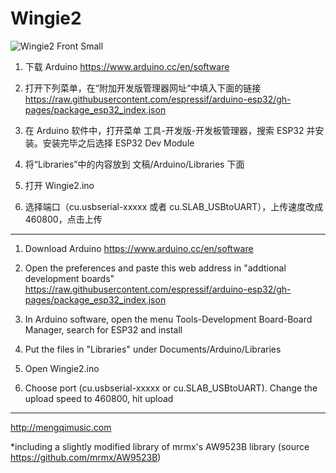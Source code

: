 # Wingie2

![Wingie2 Front Small](https://user-images.githubusercontent.com/4593629/158756306-aa6c1218-f6ec-44c0-8c54-b04b49531801.jpg)

1. 下载 Arduino
https://www.arduino.cc/en/software

2. 打开下列菜单，在“附加开发版管理器网址“中填入下面的链接
https://raw.githubusercontent.com/espressif/arduino-esp32/gh-pages/package_esp32_index.json

3. 在 Arduino 软件中，打开菜单 工具-开发版-开发板管理器，搜索 ESP32 并安装。安装完毕之后选择 ESP32 Dev Module

4. 将“Libraries”中的内容放到 文稿/Arduino/Libraries 下面

5. 打开 Wingie2.ino

6. 选择端口（cu.usbserial-xxxxx 或者 cu.SLAB_USBtoUART），上传速度改成 460800，点击上传

---


1. Download Arduino
https://www.arduino.cc/en/software

2. Open the preferences and paste this web address in "addtional development boards"
https://raw.githubusercontent.com/espressif/arduino-esp32/gh-pages/package_esp32_index.json

3. In Arduino software, open the menu Tools-Development Board-Board Manager, search for ESP32 and install

4. Put the files in "Libraries" under Documents/Arduino/Libraries

5. Open Wingie2.ino

6. Choose port (cu.usbserial-xxxxx or cu.SLAB_USBtoUART). Change the upload speed to 460800, hit upload

---

http://mengqimusic.com

*including a slightly modified library of mrmx's AW9523B library (source https://github.com/mrmx/AW9523B)
